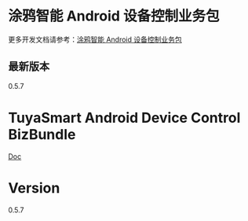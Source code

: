 # 涂鸦智能 Android 设备控制业务包

更多开发文档请参考：[涂鸦智能 Android 设备控制业务包](https://tuyainc.github.io/tuyasmart_bizbundle_android_doc/)

## 最新版本

0.5.7

# TuyaSmart Android Device Control BizBundle

[Doc](https://tuyainc.github.io/tuyasmart_bizbundle_android_doc/)

# Version

0.5.7





